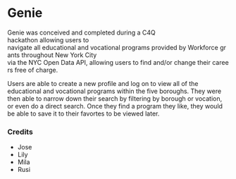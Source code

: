 # Genie

Genie was conceived and completed during a C4Q hackathon allowing users to  navigate all educational and vocational programs provided by Workforce grants throughout New York City  via the NYC Open Data API, allowing users to find and/or change their careers free of charge.

Users are able to create a new profile and log on to view all of the educational and vocational programs within the five boroughs. They were then able to narrow down their search by filtering by borough or vocation, or even do a direct search. Once they find a program they like, they would be able to save it to their favortes to be viewed later.


### Credits
  * Jose
  * Lily
  * Mila
  * Rusi
